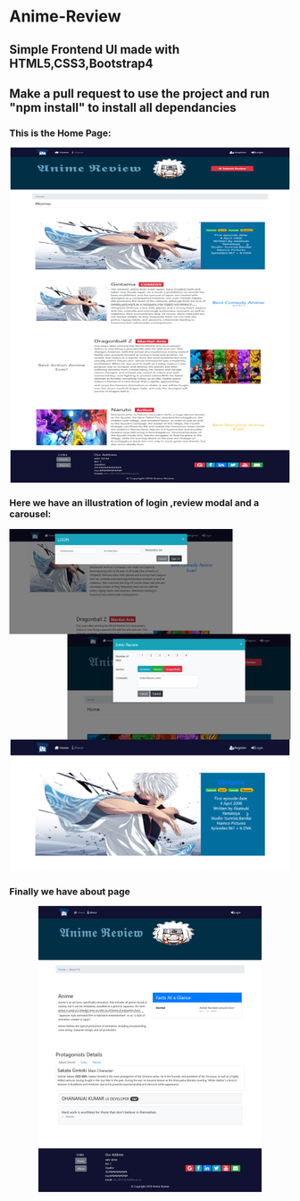 # Anime-Review
## Simple Frontend UI made with HTML5,CSS3,Bootstrap4 
## Make a pull request to use the project and run "npm install" to install all dependancies

### **This is the Home Page:** 
<p align="center">
<img src="img1/home.png" width="500" height="600"> 
</p>
 
### **Here we have an illustration of login ,review modal and a carousel:** 
<img align="left" src="img1/login%20modal.png" width="400"> 
<img align="right" src="img1/review%20modal.png" width="400">&nbsp;&nbsp;&nbsp;&nbsp;&nbsp;&nbsp;&nbsp;&nbsp;&nbsp;


<p align="center">
<img src="img1/moving%20carousel.png" width="500"/> 
</p>

### **Finally we have about page**

<p align="center">
<img src="img1/about.png" width="400"/> 
</p> 








